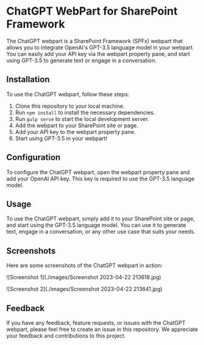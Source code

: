 # ChatGPT WebPart for SharePoint Framework

The ChatGPT webpart is a SharePoint Framework (SPFx) webpart that allows you to integrate OpenAI's GPT-3.5 language model in your webpart. You can easily add your API key via the webpart property pane, and start using GPT-3.5 to generate text or engage in a conversation.

## Installation

To use the ChatGPT webpart, follow these steps:

1. Clone this repository to your local machine.
2. Run `npm install` to install the necessary dependencies.
3. Run `gulp serve` to start the local development server.
4. Add the webpart to your SharePoint site or page.
5. Add your API key to the webpart property pane.
6. Start using GPT-3.5 in your webpart!

## Configuration

To configure the ChatGPT webpart, open the webpart property pane and add your OpenAI API key. This key is required to use the GPT-3.5 language model.

## Usage

To use the ChatGPT webpart, simply add it to your SharePoint site or page, and start using the GPT-3.5 language model. You can use it to generate text, engage in a conversation, or any other use case that suits your needs.

## Screenshots

Here are some screenshots of the ChatGPT webpart in action:

![Screenshot 1](./images/Screenshot 2023-04-22 213618.jpg)

![Screenshot 2](./images/Screenshot 2023-04-22 213641.jpg)

## Feedback

If you have any feedback, feature requests, or issues with the ChatGPT webpart, please feel free to create an issue in this repository. We appreciate your feedback and contributions to this project.
